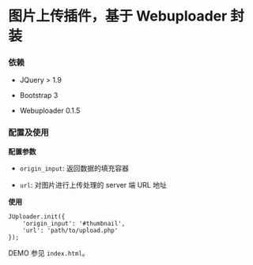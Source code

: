 # 图片上传插件，基于 Webuploader 封装

### 依赖

* JQuery > 1.9

* Bootstrap 3

* Webuploader 0.1.5

### 配置及使用

**配置参数**

* `origin_input`: 返回数据的填充容器

* `url`: 对图片进行上传处理的 server 端 URL 地址

**使用**

```
JUploader.init({
    'origin_input': '#thumbnail',
    'url': 'path/to/upload.php'
});
```

DEMO 参见 `index.html`。